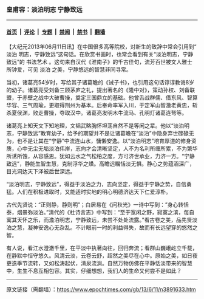 ### 皇甫容：淡泊明志  宁静致远

---

#### [首页](../../../..?n3891633) &nbsp;|&nbsp; [评论](../../../../../epoch-comment?n3891633) &nbsp;|&nbsp; [专题](../../../../../epoch-special?n3891633) &nbsp;|&nbsp; [禁闻](../../../../../epoch-news?n3891633) &nbsp;|&nbsp; [禁书](../../../../../books?n3891633) &nbsp;|&nbsp; [翻墙](https://github.com/gfw-breaker/nogfw/blob/master/README.md?n3891633)


<div class="post_content" id="artbody" itemprop="articleBody">
 <!-- article content begin -->
 <p>
  【大纪元2013年06月11日讯】在中国很多高等院校，对新生的致辞中常会引用到“
  <ok href="https://www.epochtimes.com/gb/tag/%E6%B7%A1%E6%B3%8A.html">
   淡泊
  </ok>
  明志，宁静致远”这句话。在欣赏书画时，也常会看到有关“淡泊明志，宁静致远”的
  <ok href="https://www.epochtimes.com/gb/tag/%E4%B9%A6%E6%B3%95%E8%89%BA%E6%9C%AF.html">
   书法艺术
  </ok>
  。这句来自汉代《淮南子》的千古佳句，流芳百世被文人雅士所钟爱，可见
  <ok href="https://www.epochtimes.com/gb/tag/%E6%B7%A1%E6%B3%8A.html">
   淡泊
  </ok>
  之美，宁静悠远的智慧非同寻常。
 </p>
 <p>
  当初，诸葛亮54岁时，写给其子诸葛瞻的《诫子书》，也引用这句话谆谆教诲8岁的幼子。诸葛亮受刘备三顾茅庐之礼，提出著名的《隆中对》，策动孙权、刘备联盟，于赤壁之战中大破曹操，奠定三国鼎立的基础。他曾舌战群儒、借东风、智算华容、三气周瑜，更取得荆州为基本。后奉命率军入川，于定军山智激老黄忠，斩杀夏侯渊，败走曹操，夺取汉中。诸葛亮发明木牛流马、孔明灯诸葛连弩等。
 </p>
 <p>
  诸葛亮上知天文下知地理，文韬武略胸怀坦荡自然不是等闲之辈。他以“淡泊明志，宁静致远”教育幼子，给予的期望并不是让诸葛瞻在”淡泊”中隐身弃世碌碌无为，也不是让其在“宁静”中流连山水，慵懒安逸。以“淡泊明志”培育厚道的修身资质，心中无尘无垢淡泊伟岸，志向才会清晰坚定，人不为名利所缠所累，不为繁华所诱所蚀，从容感恩。犹如云水之气松柏之度，方可济世承业，力济一方。“宁静致远”，静能生智生慧，克制浮华之燥。高瞻远瞩恬淡无惧。静心之势蕴涵深广，目光洞达天下泽被后世深远。
 </p>
 <p>
  “淡泊明志，宁静致远”，得益于淡泊之力，志向坚定，得益于宁静之势，自信勇猛。人们在积极进取时，又能适时实地的明心明德济达天下仁爱淳朴。
 </p>
 <p>
  古代先贤说：“正则静，静则明”；白居易在《问秋光》一诗中写到：”身心转恬泰，烟景弥淡泊。”清代的《杜诗言志》中写到：“至于宽闲之野，寂寞之滨，每自寓其天怀之乐，而澹泊明志，宁静致远，未尝不处处流露。”看古卷之美，品先贤淡泊之慧，凝神安逸心无杂乱。不计眼前一时的利益得失，故而有长远望穿的悠然之智。
 </p>
 <p>
  有人说，看江水澄澈千里，在平淡中执著向往，回归奔流；看群山巍峨屹立千载，在静默中恒守悠久。风清云淡，云卷云舒，超然之美尽在心中。原始之美，如日夜更迭季节流转，又如松涛起伏，清泉流淌。自然万物仿佛在平静恬淡带来的智慧中，生生不息互相包容。其实，仔细想想，我们人的生命又何尝不是如此？
 </p>
 <!-- article content end -->
 <div id="below_article_ad">
 </div>
</div>


---

原文链接（需翻墙）：https://www.epochtimes.com/gb/13/6/11/n3891633.htm